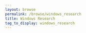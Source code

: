 ```yaml
---
layout: browse
permalink: /browse/windows_research
title: Windows Research
tag_to_display: windows_research
---
```

